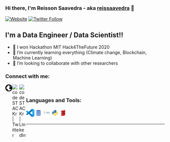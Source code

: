 ### Hi there, I'm Reisson Saavedra - aka [reissaavedra][website] 👋

[![Website](https://img.shields.io/website?label=reissaaavedra.netlify.app&style=for-the-badge&url=https://reissaaavedra.netlify.app/)](https://reissaaavedra.netlify.app/)
[![Twitter Follow](https://img.shields.io/twitter/follow/reissaavedra?color=1DA1F2&logo=twitter&style=for-the-badge)](https://twitter.com/SaavedraReisson)

## I'm a Data Engineer / Data Scientist!!

- 🥇 I won Hackathon MIT Hack4TheFuture 2020 
- 🌱 I’m currently learning everything (Climate change, Blockchain, Machine Learning)
- 👯 I’m looking to collaborate with other researchers


### Connect with me:

[<img align="left" alt="codeSTACKr.com" width="22px" src="https://raw.githubusercontent.com/iconic/open-iconic/master/svg/globe.svg" />][website]
[<img align="left" alt="codeSTACKr | Twitter" width="22px" src="https://cdn.jsdelivr.net/npm/simple-icons@v3/icons/twitter.svg" />][twitter]
[<img align="left" alt="codeSTACKr | LinkedIn" width="22px" src="https://cdn.jsdelivr.net/npm/simple-icons@v3/icons/linkedin.svg" />][linkedin]

<br />

### Languages and Tools:

<img align="left" alt="Visual Studio Code" width="26px" src="https://raw.githubusercontent.com/github/explore/80688e429a7d4ef2fca1e82350fe8e3517d3494d/topics/visual-studio-code/visual-studio-code.png" />

<img align="left" alt="SQL" width="26px" src="https://raw.githubusercontent.com/github/explore/80688e429a7d4ef2fca1e82350fe8e3517d3494d/topics/sql/sql.png" />

<img align="left" alt="Java" width="26px" src="https://raw.githubusercontent.com/github/explore/80688e429a7d4ef2fca1e82350fe8e3517d3494d/topics/java/java.png" />

<img align="left" alt="Python" width="26px" src="https://raw.githubusercontent.com/github/explore/80688e429a7d4ef2fca1e82350fe8e3517d3494d/topics/python/python.png" />

<img align="left" alt="Scala" width="26px" src="https://raw.githubusercontent.com/github/explore/80688e429a7d4ef2fca1e82350fe8e3517d3494d/topics/scala/scala.png" />

<br />
<br />

---


[website]: https://reissaaavedra.netlify.app/
[twitter]: https://twitter.com/SaavedraReisson
[linkedin]: https://www.linkedin.com/in/reisson-saavedra/
